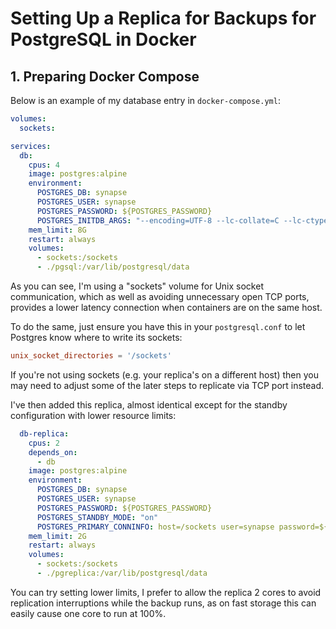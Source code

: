 # Setting Up a Replica for Backups for PostgreSQL in Docker

## 1. Preparing Docker Compose

Below is an example of my database entry in `docker-compose.yml`:

```yaml,icon=.devicon-docker-plain,filepath=docker-compose.yml
volumes:
  sockets:

services:
  db:
    cpus: 4
    image: postgres:alpine
    environment:
      POSTGRES_DB: synapse
      POSTGRES_USER: synapse
      POSTGRES_PASSWORD: ${POSTGRES_PASSWORD}
      POSTGRES_INITDB_ARGS: "--encoding=UTF-8 --lc-collate=C --lc-ctype=C"
    mem_limit: 8G
    restart: always
    volumes:
      - sockets:/sockets
      - ./pgsql:/var/lib/postgresql/data
```

As you can see, I'm using a "sockets" volume for Unix socket communication, which as well as avoiding unnecessary open TCP ports, provides a lower latency connection when containers are on the same host.

To do the same, just ensure you have this in your `postgresql.conf` to let Postgres know where to write its sockets:

```ini,icon=.devicon-postgresql-plain,filepath=postgresql.conf
unix_socket_directories = '/sockets'
```

If you're not using sockets (e.g. your replica's on a different host) then you may need to adjust some of the later steps to replicate via TCP port instead.

I've then added this replica, almost identical except for the standby configuration with lower resource limits:

```yaml,icon=.devicon-docker-plain,filepath=docker-compose.yml
  db-replica:
    cpus: 2
    depends_on:
      - db
    image: postgres:alpine
    environment:
      POSTGRES_DB: synapse
      POSTGRES_USER: synapse
      POSTGRES_PASSWORD: ${POSTGRES_PASSWORD}
      POSTGRES_STANDBY_MODE: "on"
      POSTGRES_PRIMARY_CONNINFO: host=/sockets user=synapse password=${POSTGRES_PASSWORD}
    mem_limit: 2G
    restart: always
    volumes:
      - sockets:/sockets
      - ./pgreplica:/var/lib/postgresql/data
```

You can try setting lower limits, I prefer to allow the replica 2 cores to avoid replication interruptions while the backup runs, as on fast storage this can easily cause one core to run at 100%.
